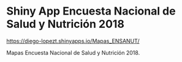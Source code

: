 # Shiny App Encuesta Nacional de Salud y Nutrición 2018

https://diego-lopezt.shinyapps.io/Mapas_ENSANUT/

Mapas Encuesta Nacional de Salud y Nutrición 2018.
